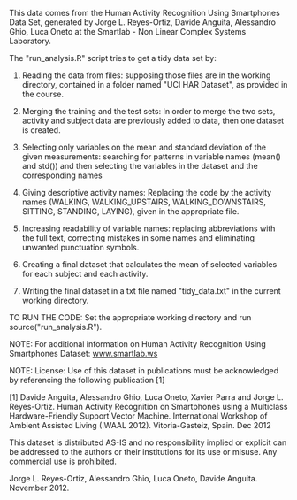 
This data comes from the Human Activity Recognition Using Smartphones 
Data Set, generated by  Jorge L. Reyes-Ortiz, Davide Anguita, 
Alessandro Ghio, Luca Oneto at the Smartlab - Non Linear Complex 
Systems Laboratory. 

The "run_analysis.R" script tries to get a tidy data set by:

1. Reading the data from files: supposing those files are in the 
working directory, contained in a folder named "UCI HAR Dataset", 
as provided in the course. 

2. Merging the training and the test sets: In order to merge the 
two sets, activity and subject data are previously added to data,
then one dataset is created. 

3. Selecting only variables on the mean and standard deviation of 
the given measurements: searching for patterns in variable names 
(mean() and std()) and then selecting the  variables in the 
dataset and the corresponding names

4. Giving descriptive activity names: Replacing the code by the 
activity names  (WALKING, WALKING_UPSTAIRS, WALKING_DOWNSTAIRS, 
SITTING, STANDING, LAYING), given in the appropriate file. 

5. Increasing readability of variable names: replacing 
abbreviations with the full text, correcting mistakes in some
names and eliminating unwanted punctuation symbols. 

6. Creating a final dataset that calculates the mean of selected
variables for each subject and each activity. 

7. Writing the final dataset in a txt file named "tidy_data.txt" in the
current working directory. 


TO RUN THE CODE: Set the appropriate working directory and run 
source("run_analysis.R"). 



NOTE: For additional information on Human Activity Recognition Using 
Smartphones Dataset: www.smartlab.ws

NOTE: 
License:
Use of this dataset in publications must be acknowledged by referencing the 
following publication [1] 

[1] Davide Anguita, Alessandro Ghio, Luca Oneto, Xavier Parra and Jorge L. 
Reyes-Ortiz. Human Activity Recognition on Smartphones using a Multiclass 
Hardware-Friendly Support Vector Machine. International Workshop of Ambient 
Assisted Living (IWAAL 2012). Vitoria-Gasteiz, Spain. Dec 2012

This dataset is distributed AS-IS and no responsibility implied or explicit 
can be addressed to the authors or their institutions for its use or misuse. 
Any commercial use is prohibited.

Jorge L. Reyes-Ortiz, Alessandro Ghio, Luca Oneto, Davide Anguita. November 2012.